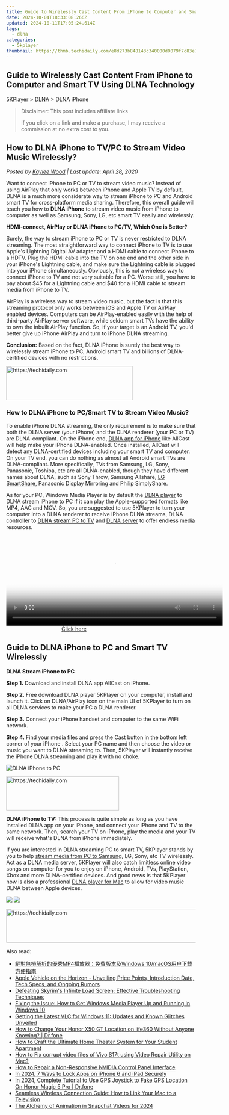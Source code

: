 ```yaml
---
title: Guide to Wirelessly Cast Content From iPhone to Computer and Smart TV Using DLNA Technology
date: 2024-10-04T18:33:08.266Z
updated: 2024-10-11T17:05:24.614Z
tags:
  - dlna
categories:
  - 5kplayer
thumbnail: https://thmb.techidaily.com/e8d273b848143c340000d0079f7c83e7faa1151d78bf679fca424eb3bb1ead67.jpg
---
```


## Guide to Wirelessly Cast Content From iPhone to Computer and Smart TV Using DLNA Technology

[5KPlayer](https://tools.techidaily.com/5kplayer/products/) \> [DLNA](https://tools.techidaily.com/5kplayer/dlna/) \> DLNA iPhone

>  Disclaimer: This post includes affiliate links
>
>  If you click on a link and make a purchase, I may receive a commission at no extra cost to you.
>

## How to DLNA iPhone to TV/PC to Stream Video Music Wirelessly?

 _Posted by [Kaylee Wood](https://www.quora.com/profile/Amanda-Hu-21) | Last update: April 28, 2020_

Want to connect iPhone to PC or TV to stream video music? Instead of using AirPlay that only works between iPhone and Apple TV by default, DLNA is a much more considerate way to stream iPhone to PC and Android smart TV for cross-platform media sharing. Therefore, this overall guide will teach you how to **DLNA iPhone** to stream video music from iPhone to computer as well as Samsung, Sony, LG, etc smart TV easily and wirelessly.

**HDMI-connect, AirPlay or DLNA iPhone to PC/TV, Which One is Better?**

Surely, the way to stream iPhone to PC or TV is never restricted to DLNA streaming. The most straightforward way to connect iPhone to TV is to use Apple's Lightning Digital AV adapter and a HDMI cable to connect iPhone to a HDTV. Plug the HDMI cable into the TV on one end and the other side in your iPhone's Lightning cable, and make sure the Lightning cable is plugged into your iPhone simultaneously. Obviously, this is not a wireless way to connect iPhone to TV and not very suitable for a PC. Worse still, you have to pay about $45 for a Lightning cable and $40 for a HDMI cable to stream media from iPhone to TV.

AirPlay is a wireless way to stream video music, but the fact is that this streaming protocol only works between iOS and Apple TV or AirPlay enabled devices. Computers can be AirPlay-enabled easily with the help of third-party AirPlay server software, while seldom smart TVs have the ability to own the inbuilt AirPlay function. So, if your target is an Android TV, you'd better give up iPhone AirPlay and turn to iPhone DLNA streaming.

**Conclusion:** Based on the fact, DLNA iPhone is surely the best way to wirelessly stream iPhone to PC, Android smart TV and billions of DLNA-certified devices with no restrictions.

<!-- affiliate ads begin -->
<a href="https://aligracehair.sjv.io/c/5597632/2135358/19272" target="_top" id="2135358">
  <img src="//a.impactradius-go.com/display-ad/19272-2135358" border="0" alt="https://techidaily.com" width="336" height="90"/>
</a>
<img height="0" width="0" src="https://aligracehair.sjv.io/i/5597632/2135358/19272" style="position:absolute;visibility:hidden;" border="0" />
<!-- affiliate ads end -->

### How to DLNA iPhone to PC/Smart TV to Stream Video Music?

To enable iPhone DLNA streaming, the only requirement is to make sure that both the DLNA server (your iPhone) and the DLNA renderer (your PC or TV) are DLNA-compliant. On the iPhone end, [DLNA app for iPhone](https://tools.techidaily.com/5kplayer/dlna/) like AllCast will help make your iPhone DLNA-enabled. Once installed, AllCast will detect any DLNA-certified devices including your smart TV and computer. On your TV end, you can do nothing as almost all Android smart TVs are DLNA-compliant. More specifically, TVs from Samsung, LG, Sony, Panasonic, Toshiba, etc are all DLNA-enabled, though they have different names about DLNA, such as Sony Throw, Samsung Allshare, [LG SmartShare](https://www.ybierling.com/en/blog-articles-dlna-server-windows-10-media-streaming-smartshare-tv), Panasonic Display Mirroring and Philip SimplyShare.

As for your PC, Windows Media Player is by default the [DLNA player](https://tools.techidaily.com/5kplayer/dlna/) to DLNA stream iPhone to PC if it can play the Apple-supported formats like MP4, AAC and MOV. So, you are suggested to use 5KPlayer to turn your computer into a DLNA renderer to receive iPhone DLNA streams, DLNA controller to [DLNA stream PC to TV](https://tools.techidaily.com/5kplayer/dlna/) and [DLNA server](https://tools.techidaily.com/5kplayer/dlna/) to offer endless media resources.

<!-- affiliate ads begin -->
<span id="1983553">
					<video width="576" height="240" style="cursor:pointer"
           poster="//a.impactradius-go.com/display-clicktoplayimage/1983553.png"
           onclick="if(!this.playClicked){this.play();this.setAttribute('controls',true);this.playClicked=true;}">
	   <source src="//a.impactradius-go.com/display-ad/22993-1983553">
	   <img src="//a.impactradius-go.com/display-clicktoplayimage/1983553.png" style="border: none; height: 100%; width: 100%; object-fit: contain">
	</video>
	<div style="width:360px;text-align:center"><a href="javascript:window.open(decodeURIComponent('https%3A%2F%2Fhomestyler.sjv.io%2Fc%2F5597632%2F1983553%2F22993'), '_blank');void(0);">Click here</a></div>
</span>
<img height="0" width="0" src="https://imp.pxf.io/i/5597632/1983553/22993" style="position:absolute;visibility:hidden;" border="0" />
<!-- affiliate ads end -->

## Guide to DLNA iPhone to PC and Smart TV Wirelessly

**DLNA Stream iPhone to PC** 

**Step 1.** Download and install DLNA app AllCast on iPhone.

**Step 2.** Free download DLNA player 5KPlayer on your computer, install and launch it. Click on DLNA/AirPlay icon on the main UI of 5KPlayer to turn on all DLNA services to make your PC a DLNA renderer.

**Step 3.** Connect your iPhone handset and computer to the same WiFi network.

**Step 4\.** Find your media files and press the Cast button in the bottom left corner of your iPhone . Select your PC name and then choose the video or music you want to DLNA streaming to. Then, 5KPlayer will instantly receive the iPhone DLNA streaming and play it with no choke.

![DLNA iPhone to PC](https://www.5kplayer.com/dlna/img/index-1.png) 

<!-- affiliate ads begin -->
<a href="https://aligracehair.sjv.io/c/5597632/1938716/19272" target="_top" id="1938716">
  <img src="//a.impactradius-go.com/display-ad/19272-1938716" border="0" alt="https://techidaily.com" width="300" height="90"/>
</a>
<img height="0" width="0" src="https://aligracehair.sjv.io/i/5597632/1938716/19272" style="position:absolute;visibility:hidden;" border="0" />
<!-- affiliate ads end -->

**DLNA iPhone to TV:** This process is quite simple as long as you have installed DLNA app on your iPhone, and connect your iPhone and TV to the same network. Then, search your TV on iPhone, play the media and your TV will receive what's DLNA from iPhone immediately.

If you are interested in DLNA streaming PC to smart TV, 5KPlayer stands by you to help [stream media from PC to Samsung](https://tools.techidaily.com/5kplayer/dlna/), LG, Sony, etc TV wirelessly. Act as a DLNA media server, 5KPlayer will also catch limitless online video songs on computer for you to enjoy on iPhone, Android, TVs, PlayStation, Xbox and more DLNA-certified devices. And good news is that 5KPlayer now is also a professional [DLNA player for Mac](https://tools.techidaily.com/5kplayer/dlna/) to allow for video music DLNA between Apple devices.

[![](https://www.5kplayer.com/dlna/../button/freedownwhitewin.png)](https://tools.techidaily.com/5kplayer/products/) [![](https://www.5kplayer.com/dlna/../button/freedownbackmac.png)](https://tools.techidaily.com/5kplayer/products/)

<!-- affiliate ads begin -->
<a href="https://appsumo.8odi.net/c/5597632/2037358/7443" target="_top" id="2037358">
  <img src="//a.impactradius-go.com/display-ad/7443-2037358" border="0" alt="https://techidaily.com" width="728" height="90"/>
</a>
<img height="0" width="0" src="https://appsumo.8odi.net/i/5597632/2037358/7443" style="position:absolute;visibility:hidden;" border="0" />
<!-- affiliate ads end -->

<ins class="adsbygoogle"
     style="display:block"
     data-ad-format="autorelaxed"
     data-ad-client="ca-pub-7571918770474297"
     data-ad-slot="1223367746"></ins>

<ins class="adsbygoogle"
     style="display:block"
     data-ad-client="ca-pub-7571918770474297"
     data-ad-slot="8358498916"
     data-ad-format="auto"
     data-full-width-responsive="true"></ins>

<span class="atpl-alsoreadstyle">Also read:</span>
<div><ul>
<li><a href="https://media-tips.techidaily.com/1727404308517-mp4windows-10macos/"><u>絕對無損解析的優秀MP4播放器：免費版本及Windows 10/macOS用户下载方便指南</u></a></li>
<li><a href="https://techno-recovery.techidaily.com/apple-vehicle-on-the-horizon-unveiling-price-points-introduction-date-tech-specs-and-ongoing-rumors/"><u>Apple Vehicle on the Horizon - Unveiling Price Points, Introduction Date, Tech Specs, and Ongoing Rumors</u></a></li>
<li><a href="https://common-error.techidaily.com/defeating-skyrims-infinite-load-screen-effective-troubleshooting-techniques/"><u>Defeating Skyrim's Infinite Load Screen: Effective Troubleshooting Techniques</u></a></li>
<li><a href="https://media-tips.techidaily.com/fixing-the-issue-how-to-get-windows-media-player-up-and-running-in-windows-10/"><u>Fixing the Issue: How to Get Windows Media Player Up and Running in Windows 10</u></a></li>
<li><a href="https://media-tips.techidaily.com/getting-the-latest-vlc-for-windows-11-updates-and-known-glitches-unveiled/"><u>Getting the Latest VLC for Windows 11: Updates and Known Glitches Unveiled</u></a></li>
<li><a href="https://location-social.techidaily.com/how-to-change-your-honor-x50-gt-location-on-life360-without-anyone-knowing-drfone-by-drfone-virtual-android/"><u>How to Change Your Honor X50 GT Location on life360 Without Anyone Knowing? | Dr.fone</u></a></li>
<li><a href="https://techtrends.techidaily.com/how-to-craft-the-ultimate-home-theater-system-for-your-student-apartment/"><u>How to Craft the Ultimate Home Theater System for Your Student Apartment</u></a></li>
<li><a href="https://blog-min.techidaily.com/how-to-fix-corrupt-video-files-of-vivo-s17t-using-video-repair-utility-on-mac-by-stellar-video-repair-mobile-video-repair/"><u>How to Fix corrupt video files of Vivo S17t using Video Repair Utility on Mac?</u></a></li>
<li><a href="https://win-blog.techidaily.com/how-to-repair-a-non-responsive-nvidia-control-panel-interface/"><u>How to Repair a Non-Responsive NVIDIA Control Panel Interface</u></a></li>
<li><a href="https://ios-unlock.techidaily.com/in-2024-7-ways-to-lock-apps-on-iphone-6-and-ipad-securely-by-drfone-ios/"><u>In 2024, 7 Ways to Lock Apps on iPhone 6 and iPad Securely</u></a></li>
<li><a href="https://review-topics.techidaily.com/in-2024-complete-tutorial-to-use-gps-joystick-to-fake-gps-location-on-honor-magic-5-pro-drfone-by-drfone-virtual-android/"><u>In 2024, Complete Tutorial to Use GPS Joystick to Fake GPS Location On Honor Magic 5 Pro | Dr.fone</u></a></li>
<li><a href="https://media-tips.techidaily.com/seamless-wireless-connection-guide-how-to-link-your-mac-to-a-television/"><u>Seamless Wireless Connection Guide: How to Link Your Mac to a Television</u></a></li>
<li><a href="https://snapchat-videos.techidaily.com/the-alchemy-of-animation-in-snapchat-videos-for-2024/"><u>The Alchemy of Animation in Snapchat Videos for 2024</u></a></li>
</ul></div>

